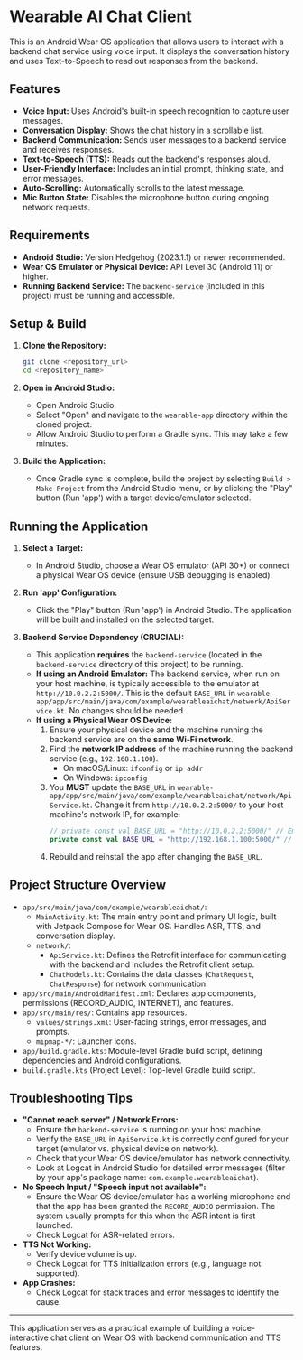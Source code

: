 # Wearable AI Chat Client

This is an Android Wear OS application that allows users to interact with a backend chat service using voice input. It displays the conversation history and uses Text-to-Speech to read out responses from the backend.

## Features

*   **Voice Input:** Uses Android's built-in speech recognition to capture user messages.
*   **Conversation Display:** Shows the chat history in a scrollable list.
*   **Backend Communication:** Sends user messages to a backend service and receives responses.
*   **Text-to-Speech (TTS):** Reads out the backend's responses aloud.
*   **User-Friendly Interface:** Includes an initial prompt, thinking state, and error messages.
*   **Auto-Scrolling:** Automatically scrolls to the latest message.
*   **Mic Button State:** Disables the microphone button during ongoing network requests.

## Requirements

*   **Android Studio:** Version Hedgehog (2023.1.1) or newer recommended.
*   **Wear OS Emulator or Physical Device:** API Level 30 (Android 11) or higher.
*   **Running Backend Service:** The `backend-service` (included in this project) must be running and accessible.

## Setup & Build

1.  **Clone the Repository:**
    ```bash
    git clone <repository_url>
    cd <repository_name>
    ```

2.  **Open in Android Studio:**
    *   Open Android Studio.
    *   Select "Open" and navigate to the `wearable-app` directory within the cloned project.
    *   Allow Android Studio to perform a Gradle sync. This may take a few minutes.

3.  **Build the Application:**
    *   Once Gradle sync is complete, build the project by selecting `Build > Make Project` from the Android Studio menu, or by clicking the "Play" button (Run 'app') with a target device/emulator selected.

## Running the Application

1.  **Select a Target:**
    *   In Android Studio, choose a Wear OS emulator (API 30+) or connect a physical Wear OS device (ensure USB debugging is enabled).

2.  **Run 'app' Configuration:**
    *   Click the "Play" button (Run 'app') in Android Studio. The application will be built and installed on the selected target.

3.  **Backend Service Dependency (CRUCIAL):**
    *   This application **requires** the `backend-service` (located in the `backend-service` directory of this project) to be running.
    *   **If using an Android Emulator:** The backend service, when run on your host machine, is typically accessible to the emulator at `http://10.0.2.2:5000/`. This is the default `BASE_URL` in `wearable-app/app/src/main/java/com/example/wearableaichat/network/ApiService.kt`. No changes should be needed.
    *   **If using a Physical Wear OS Device:**
        1.  Ensure your physical device and the machine running the backend service are on the **same Wi-Fi network**.
        2.  Find the **network IP address** of the machine running the backend service (e.g., `192.168.1.100`).
            *   On macOS/Linux: `ifconfig` or `ip addr`
            *   On Windows: `ipconfig`
        3.  You **MUST** update the `BASE_URL` in `wearable-app/app/src/main/java/com/example/wearableaichat/network/ApiService.kt`. Change it from `http://10.0.2.2:5000/` to your host machine's network IP, for example:
            ```kotlin
            // private const val BASE_URL = "http://10.0.2.2:5000/" // Emulator
            private const val BASE_URL = "http://192.168.1.100:5000/" // Replace with your actual IP
            ```
        4.  Rebuild and reinstall the app after changing the `BASE_URL`.

## Project Structure Overview

*   `app/src/main/java/com/example/wearableaichat/`:
    *   `MainActivity.kt`: The main entry point and primary UI logic, built with Jetpack Compose for Wear OS. Handles ASR, TTS, and conversation display.
    *   `network/`:
        *   `ApiService.kt`: Defines the Retrofit interface for communicating with the backend and includes the Retrofit client setup.
        *   `ChatModels.kt`: Contains the data classes (`ChatRequest`, `ChatResponse`) for network communication.
*   `app/src/main/AndroidManifest.xml`: Declares app components, permissions (RECORD_AUDIO, INTERNET), and features.
*   `app/src/main/res/`: Contains app resources.
    *   `values/strings.xml`: User-facing strings, error messages, and prompts.
    *   `mipmap-*/`: Launcher icons.
*   `app/build.gradle.kts`: Module-level Gradle build script, defining dependencies and Android configurations.
*   `build.gradle.kts` (Project Level): Top-level Gradle build script.

## Troubleshooting Tips

*   **"Cannot reach server" / Network Errors:**
    *   Ensure the `backend-service` is running on your host machine.
    *   Verify the `BASE_URL` in `ApiService.kt` is correctly configured for your target (emulator vs. physical device on network).
    *   Check that your Wear OS device/emulator has network connectivity.
    *   Look at Logcat in Android Studio for detailed error messages (filter by your app's package name: `com.example.wearableaichat`).
*   **No Speech Input / "Speech input not available":**
    *   Ensure the Wear OS device/emulator has a working microphone and that the app has been granted the `RECORD_AUDIO` permission. The system usually prompts for this when the ASR intent is first launched.
    *   Check Logcat for ASR-related errors.
*   **TTS Not Working:**
    *   Verify device volume is up.
    *   Check Logcat for TTS initialization errors (e.g., language not supported).
*   **App Crashes:**
    *   Check Logcat for stack traces and error messages to identify the cause.

---

This application serves as a practical example of building a voice-interactive chat client on Wear OS with backend communication and TTS features.
